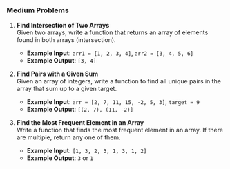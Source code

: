 ### Medium Problems

1. **Find Intersection of Two Arrays**  
   Given two arrays, write a function that returns an array of elements found in both arrays (intersection).
   - **Example Input**: `arr1 = [1, 2, 3, 4]`, `arr2 = [3, 4, 5, 6]`  
   - **Example Output**: `[3, 4]`

2. **Find Pairs with a Given Sum**  
   Given an array of integers, write a function to find all unique pairs in the array that sum up to a given target.
   - **Example Input**: `arr = [2, 7, 11, 15, -2, 5, 3]`, `target = 9`  
   - **Example Output**: `[(2, 7), (11, -2)]`

3. **Find the Most Frequent Element in an Array**  
   Write a function that finds the most frequent element in an array. If there are multiple, return any one of them.
   - **Example Input**: `[1, 3, 2, 3, 1, 3, 1, 2]`  
   - **Example Output**: `3` or `1`